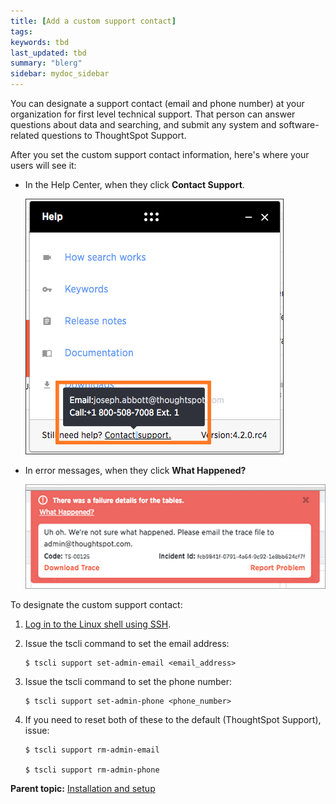 ```yaml
---
title: [Add a custom support contact]
tags: 
keywords: tbd
last_updated: tbd
summary: "blerg"
sidebar: mydoc_sidebar
---
```

You can designate a support contact (email and phone number) at your organization for first level technical support. That person can answer questions about data and searching, and submit any system and software-related questions to ThoughtSpot Support.

After you set the custom support contact information, here's where your users will see it:

-   In the Help Center, when they click **Contact Support**.

     ![](../../images/help_center_support_contact.png "Help Center support contact")

-   In error messages, when they click **What Happened?**

     ![](../../images/trace_log.png "Error message support contact")


To designate the custom support contact:

1. [Log in to the Linux shell using SSH](logins.html#ssh-to-the-appliance).
2. Issue the tscli command to set the email address:

    ```
    $ tscli support set-admin-email <email_address>
    ```

3. Issue the tscli command to set the phone number:

    ```
    $ tscli support set-admin-phone <phone_number>
    ```

4. If you need to reset both of these to the default (ThoughtSpot Support), issue:

    ```
    $ tscli support rm-admin-email

    $ tscli support rm-admin-phone
    ```


**Parent topic:** [Installation and setup](../../admin/setup/intro.html)
